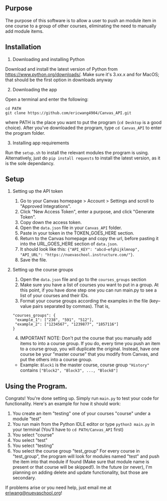 ## Purpose
The purpose of this software is to allow a user to push an module item in one course to a group of other courses, eliminating the need to manually add module items. 

## Installation
1. Downloading and installing Python

Download and install the latest version of Python from https://www.python.org/downloads/. Make sure it's 3.xx.x and for MacOS; that should be the first option in downloads anyway

2. Downloading the app

Open a terminal and enter the following:
```
cd PATH
git clone https://github.com/ericwang4904/Canvas_API.git
```
where PATH is the place you want to put the program (`cd Desktop` is a good choice). After you've downloaded the program, type
`cd Canvas_API` to enter the program folder.

3. Installing app requirements

Run the `setup.sh` to install the relevant modules the program is using. Alternatively, just do `pip install requests` to install the latest version, as it is the sole dependancy.

## Setup
1. Setting up the API token
   1. Go to your Canvas homepage > Account > Settings and scroll to "Approved Integrations".
   2. Click "New Access Token", enter a purpose, and click "Generate Token".
   3. Copy down the access token.
   4. Open the `data.json` file in your `Canvas_API` folder.
   5. Paste in your token in the TOKEN_GOES_HERE section.
   6. Return to the Canvas homepage and copy the url, before pasting it into the URL_GOES_HERE section of `data.json`.
   7. It should look like this: `{"API_KEY": "abcd~efghijklmnop", "API_URL": "https://nuevaschool.instructure.com/"}`.
   8. Save the file.

2. Setting up the course groups
   1. Open the `data.json` file and go to the `courses_groups` section
   2. Make sure you have a list of courses you want to put in a group. At this point, if you have done step one you can run main.py to see a list of your courses and their IDs.
   3. Format your course groups according the examples in the file (key–value pairs separated by commas). That is,
   ```
   "courses_groups": {
    "example_1": ["238", "591", "512"],
    "example_2": ["1234567", "1239877", "1857116"]
   }
   ```
   4. IMPORTANT NOTE: Don't put the course that you manually add items to into a course group. If you do, every time you push an item to a course group, you will duplicate the original. Instead, have one course be your "master course" that you modify from Canvas, and put the others into a course group.
   - Example: `Block1` is the master course, course group `"History"` contains `["Block2", "Block3", ..., "Block8"]`

## Using the Program.
Congrats! You're done setting up. Simply run `main.py` to test your code for functionality. Here's an example for how it should work:
1. You create an item "testing" one of your courses "course" under a module "test"
2. You run main from the Python IDLE editor or type `python3 main.py` in your terminal (You'll have to `cd PATH/Canvas_API` first)
3. You select "course"
4. You select "test"
5. You select "testing"
6. You select the course group "test_group"
For every course in "test_group", the program will look for modules named "test" and push the item into that module if found (Make sure that module name is present or that course will be skipped!). In the future (or never), I'm planning on adding delete and update functionality, but those are secondary.

If problems arise or you need help, just email me at eriwang@nuevaschool.org!


